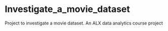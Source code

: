 # Investigate_a_movie_dataset
Project to investigate a movie dataset. 
An ALX data analytics course project
